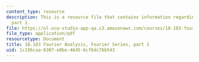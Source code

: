 ```yaml
---
content_type: resource
description: This is a resource file that contains information regarding fourier series
  part 1.
file: https://ol-ocw-studio-app-qa.s3.amazonaws.com/courses/18-103-fourier-analysis-fall-2013/1c196caa6307e0be46456cf6dc76b543_MIT18_103F13_fseries1.pdf
file_type: application/pdf
resourcetype: Document
title: 18.103 Fourier Analysis, Fourier Series, part 1
uid: 1c196caa-6307-e0be-4645-6cf6dc76b543
---
```

